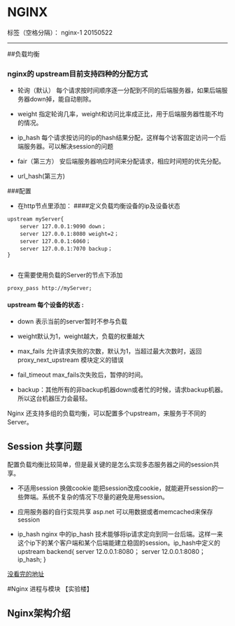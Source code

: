# NGINX

标签（空格分隔）： nginx-1 20150522

---

##负载均衡
### nginx的 upstream目前支持四种的分配方式
- 轮询（默认）
    每个请求按时间顺序逐一分配到不同的后端服务器，如果后端服务器down掉，能自动剔除。

- weight
指定轮询几率，weight和访问比率成正比，用于后端服务器性能不均的情况。

- ip_hash
每个请求按访问的ip的hash结果分配，这样每个访客固定访问一个后端服务器。可以解决session的问题

- fair（第三方）
安后端服务器响应时间来分配请求，相应时间短的优先分配。
- url_hash(第三方)

###配置
- 在http节点里添加：
####定义负载均衡设备的ip及设备状态
```
upstream myServer{
    server 127.0.0.1:9090 down；
    server 127.0.0.1:8080 weight=2；
    server 127.0.0.1:6060；
    server 127.0.0.1:7070 backup；
}
      
```
- 在需要使用负载的Server的节点下添加
```
proxy_pass http://myServer;
```

#### upstream 每个设备的状态 :
- down 表示当前的server暂时不参与负载
- weight默认为1，weight越大，负载的权重越大
- max_fails 允许请求失败的次数，默认为1，当超过最大次数时，返回proxy_next_upstream 模块定义的错误

- fail_timeout max_fails次失败后，暂停的时间。
- backup：其他所有的非backup机器down或者忙的时候，请求backup机器。所以这台机器压力会最轻。

Nginx 还支持多组的负载均衡，可以配置多个upstream，来服务于不同的Server。

## Session 共享问题
配置负载均衡比较简单，但是最关键的是怎么实现多态服务器之间的session共享。
 - 不适用session 换做cookie
 能把session改成cookie，就能避开session的一些弊端。系统不复杂的情况下尽量的避免是用session。

- 应用服务器的自行实现共享
asp.net 可以用数据或者memcached来保存session

- ip_hash
nginx 中的ip_hash 技术能够将ip请求定向到同一台后端。这样一来这个ip下的某个客户端和某个后端能建立稳固的session。ip_hash中定义的
upstream backend{
    server 12.0.0.1:8080；
    server 12.0.0.1:8080；
    ip_hash;
}


[没看完的地址](http://www.cnblogs.com/xiaogangqq123/archive/2011/03/04/1971002.html)




#Nginx 进程与模块
【实验楼】
## Nginx架构介绍